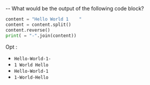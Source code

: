 -- What would be the output of the following code block?

```python
content = "Hello World 1    "
content = content.split()
content.reverse()
print( = "-".join(content))
```

Opt :

- `Hello-World-1-`
- `1 World Hello`
- `Hello-World-1`
- `1-World-Hello`
